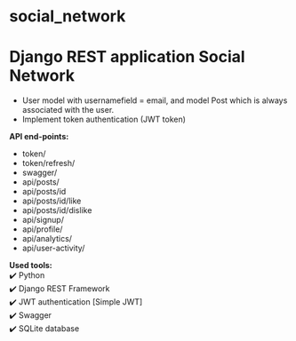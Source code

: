 # social_network
# Django REST application Social Network

- User model with usernamefield = email, and model Post which is always associated with the user.
- Implement token authentication (JWT token)


__API end-points:__
- token/
- token/refresh/
- swagger/
- api/posts/
- api/posts/id
- api/posts/id/like
- api/posts/id/dislike
- api/signup/
- api/profile/
- api/analytics/
- api/user-activity/


__Used tools:__    
:heavy_check_mark: Python     
:heavy_check_mark: Django REST Framework    
:heavy_check_mark: JWT authentication [Simple JWT]      
:heavy_check_mark: Swagger  
:heavy_check_mark: SQLite database    
